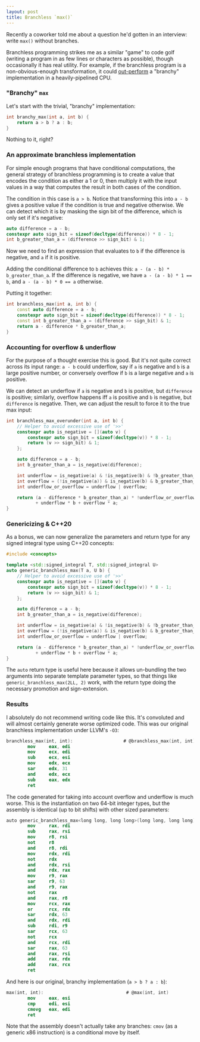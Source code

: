 ```yaml
---
layout: post
title: Branchless `max()`
---
```


Recently a coworker told me about a question he'd gotten in an interview: write `max()` without
branches.

Branchless programming strikes me as a similar "game" to code golf (writing a program in as few
lines or characters as possible), though occasionally it has real utility. For example, if the
branchless program is a non-obvious-enough transformation, it could
[out-perform](https://dev.to/jacqueslucke/a-c-micro-optimization-exercise-3p65) a "branchy"
implementation in a heavily-pipelined CPU.

### "Branchy" `max`

Let's start with the trivial, "branchy" implementation:

```cpp
int branchy_max(int a, int b) {
    return a > b ? a : b;
}
```

Nothing to it, right?

### An approximate branchless implementation

For simple enough programs that have conditional computations, the general strategy of branchless
programming is to create a value that encodes the condition as either a 1 or 0, then multiply it
with the input values in a way that computes the result in both cases of the condition.

The condition in this case is `a > b`. Notice that transforming this into `a - b` gives a positive
value if the condition is true and negative otherwise. We can detect which it is by masking the sign
bit of the difference, which is only set if it's negative:

```cpp
auto difference = a - b;
constexpr auto sign_bit = sizeof(decltype(difference)) * 8 - 1;
int b_greater_than_a = (difference >> sign_bit) & 1;
```

Now we need to find an expression that evaluates to `b` if the difference is negative, and `a` if it
is positive.

Adding the conditional difference to `b` achieves this: `a - (a - b) * b_greater_than_a`. If the
difference is negative, we have `a - (a - b) * 1 == b`, and `a - (a - b) * 0 == a` otherwise.

Putting it together:

```cpp
int branchless_max(int a, int b) {
    const auto difference = a - b;
    constexpr auto sign_bit = sizeof(decltype(difference)) * 8 - 1;
    const int b_greater_than_a = (difference >> sign_bit) & 1;
    return a - difference * b_greater_than_a;
}
```

### Accounting for overflow & underflow

For the purpose of a thought exercise this is good. But it's not quite correct across its input
range: `a - b` could underflow, say if `a` is negative and `b` is a large positive number, or
conversely overflow if `b` is a large negative and `a` is positive.

We can detect an underflow if `a` is negative and `b` is positive, but `difference` is positive;
similarly, overflow happens iff `a` is positive and `b` is negative, but `difference` is negative.
Then, we can adjust the result to force it to the true max input:

```cpp
int branchless_max_overunder(int a, int b) {
    // Helper to avoid excessive use of '>>'
    constexpr auto is_negative = [](auto v) {
        constexpr auto sign_bit = sizeof(decltype(v)) * 8 - 1;
        return (v >> sign_bit) & 1;
    };

    auto difference = a - b;
    int b_greater_than_a = is_negative(difference);

    int underflow = is_negative(a) & !is_negative(b) & !b_greater_than_a;
    int overflow = (!is_negative(a)) & is_negative(b) & b_greater_than_a;
    int underflow_or_overflow = underflow | overflow;

    return (a - difference * b_greater_than_a) * !underflow_or_overflow
           + underflow * b + overflow * a;
}
```

### Genericizing & C++20

As a bonus, we can now generalize the parameters and return type for any signed integral type using
C++20 concepts:

```cpp
#include <concepts>

template <std::signed_integral T, std::signed_integral U>
auto generic_branchless_max(T a, U b) {
    // Helper to avoid excessive use of '>>'
    constexpr auto is_negative = [](auto v) {
        constexpr auto sign_bit = sizeof(decltype(v)) * 8 - 1;
        return (v >> sign_bit) & 1;
    };

    auto difference = a - b;
    int b_greater_than_a = is_negative(difference);

    int underflow = is_negative(a) & !is_negative(b) & !b_greater_than_a;
    int overflow = (!is_negative(a)) & is_negative(b) & b_greater_than_a;
    int underflow_or_overflow = underflow | overflow;

    return (a - difference * b_greater_than_a) * !underflow_or_overflow
           + underflow * b + overflow * a;
}
```

The `auto` return type is useful here because it allows un-bundling the two arguments into separate
template parameter types, so that things like `generic_branchless_max(2LL, 2)` work, with the return
type doing the necessary promotion and sign-extension.

### Results

I absolutely do not recommend writing code like this. It's convoluted and will almost certainly
generate worse optimized code. This was our original branchless implementation under LLVM's `-O3`:

```nasm
branchless_max(int, int):                   # @branchless_max(int, int)
        mov     eax, edi
        mov     ecx, edi
        sub     ecx, esi
        mov     edx, ecx
        sar     edx, 31
        and     edx, ecx
        sub     eax, edx
        ret
```

The code generated for taking into account overflow and underflow is much worse. This is the
instantiation on two 64-bit integer types, but the assembly is identical (up to bit shifts) with
other sized parameters:

```nasm
auto generic_branchless_max<long long, long long>(long long, long long):  # @auto generic_branchless_max<long long, long long>(long long, long long)
        mov     rax, rdi
        sub     rax, rsi
        mov     r8, rsi
        not     r8
        and     r8, rdi
        mov     rdx, rdi
        not     rdx
        and     rdx, rsi
        and     rdx, rax
        mov     r9, rax
        sar     r9, 63
        and     r9, rax
        not     rax
        and     rax, r8
        mov     rcx, rax
        or      rcx, rdx
        sar     rdx, 63
        and     rdx, rdi
        sub     rdi, r9
        sar     rcx, 63
        not     rcx
        and     rcx, rdi
        sar     rax, 63
        and     rax, rsi
        add     rax, rdx
        add     rax, rcx
        ret
```

And here is our original, branchy implementation (`a > b ? a : b`):

```nasm
max(int, int):                               # @max(int, int)
        mov     eax, esi
        cmp     edi, esi
        cmovg   eax, edi
        ret
```

Note that the assembly doesn't actually take any branches: `cmov` (as a generic x86 instruction) is
a conditional move by itself.
